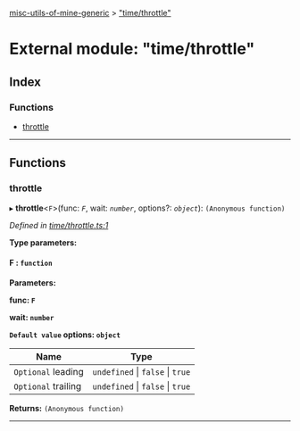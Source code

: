 [misc-utils-of-mine-generic](../README.md) > ["time/throttle"](../modules/_time_throttle_.md)

# External module: "time/throttle"

## Index

### Functions

* [throttle](_time_throttle_.md#throttle)

---

## Functions

<a id="throttle"></a>

###  throttle

▸ **throttle**<`F`>(func: *`F`*, wait: *`number`*, options?: *`object`*): `(Anonymous function)`

*Defined in [time/throttle.ts:1](https://github.com/cancerberoSgx/misc-utils-of-mine/blob/18ba426/misc-utils-of-mine-generic/src/time/throttle.ts#L1)*

**Type parameters:**

#### F :  `function`
**Parameters:**

**func: `F`**

**wait: `number`**

**`Default value` options: `object`**

| Name | Type |
| ------ | ------ |
| `Optional` leading | `undefined` \| `false` \| `true` |
| `Optional` trailing | `undefined` \| `false` \| `true` |

**Returns:** `(Anonymous function)`

___

